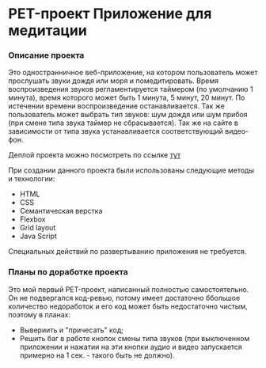 # PET-проект Приложение для медитации

### Описание проекта

Это одностранничное веб-приложение, на котором пользователь может прослушать звуки дождя или моря и помедитировать. Время воспроизведения звуков регламентируется таймером (по умолчанию 1 минута), время которого может быть 1 минута, 5 минут, 20 минут. По истечении времени воспроизведение останавливается. Так же пользователь может выбрать тип звуков: шум дождя или шум прибоя (при смене типа звука таймер не сбрасывается). Так же на сайте в зависимости от типа звука устанавливается соответствующий видео-фон.

  Деплой проекта можно посмотреть по ссылке [тут](https://marinicheva.github.io/meditation-app/)

 При создании данного проекта были использованы следующие методы и технологии:
  * HTML
  * CSS
  * Семантическая верстка
  * Flexbox
  * Grid layout
  * Java Script
  
  Специальных действий по развертыванию приложения не требуется.
  

### Планы по доработке проекта
Это мой первый PET-проект, написанный полностью самостоятельно. Он не подвергался код-ревью, потому имеет достаточно ббольшое количество недоработок и его код может быть недостаточно чистым, поэтому в планах:
* Вывериить и "причесать" код;
* Решить баг в работе кнопок смены типа звуков (при выключенном приложении и нажатии на эти кнопки аудио и видео запускается примерно на 1 сек. - такого быть не должно).

